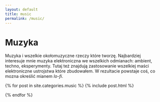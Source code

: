 ```yaml
---
layout: default
title: music
permalink: /music/
---
```


<h1 class="page-title"> Muzyka</h1>

Muzyka i wszelkie okołomuzyczne rzeczy które tworzę. Najbardziej interesuje mnie muzyka elektroniczna we wszelkich odmianach: ambient, techno, eksperymenty. Tutaj też znajdują zastosowanie wszelkiej maści elektroniczne ustrojstwa które zbudowałem. W rezultacie powstaje coś, co mozna określić mianem _lo-fi_.

<div>
  {% for post in site.categories.music %}
        {% include post.html %}

{% endfor %}

</div>
